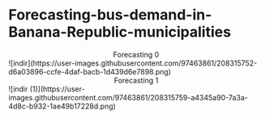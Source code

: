 # Forecasting-bus-demand-in-Banana-Republic-municipalities
<center>Forecasting 0</center>
![indir](https://user-images.githubusercontent.com/97463861/208315752-d6a03896-ccfe-4daf-bacb-1d439d6e7898.png)
<center>Forecasting 1</center>
![indir (1)](https://user-images.githubusercontent.com/97463861/208315759-a4345a90-7a3a-4d8c-b932-1ae49b17228d.png)
